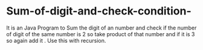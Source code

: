 # Sum-of-digit-and-check-condition-
It is an Java Program to Sum the digit of an number and check if the number of digit of the same number is 2 so take product of that number and if it is 3 so again  add it . Use this with recursion.
